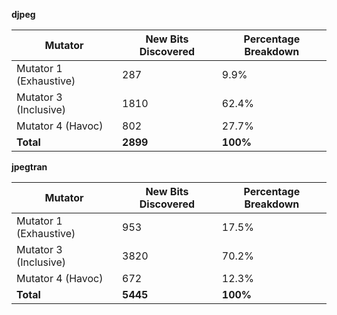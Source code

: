 **djpeg**

| Mutator               | New Bits Discovered | Percentage Breakdown |
|-----------------------|---------------------|-----------------------|
| Mutator 1 (Exhaustive)| 287                 | 9.9%                  |
| Mutator 3 (Inclusive) | 1810                | 62.4%                 |
| Mutator 4 (Havoc)     | 802                 | 27.7%                 |
| **Total**             | **2899**            | **100%**              |

**jpegtran**

| Mutator               | New Bits Discovered | Percentage Breakdown |
|-----------------------|---------------------|-----------------------|
| Mutator 1 (Exhaustive)| 953                 | 17.5%                 |
| Mutator 3 (Inclusive) | 3820                | 70.2%                 |
| Mutator 4 (Havoc)     | 672                 | 12.3%                 |
| **Total**             | **5445**            | **100%**              |






